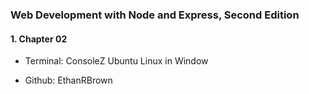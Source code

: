 ### Web Development with Node and Express, Second Edition

#### 1. Chapter 02

- Terminal: ConsoleZ  Ubuntu Linux in Window

- Github: EthanRBrown


